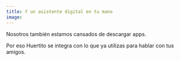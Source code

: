 ```yaml
---
title: Y un asistente digital en tu mano
image:
---
```

Nosotros también estamos cansados de descargar apps.

Por eso Huertito se integra con lo que ya utilizas para hablar con tus amigos.

<!--Utiliza tu asistente desde Facebook Messenger, Telegram, Line o tu correo electrónico.-->
